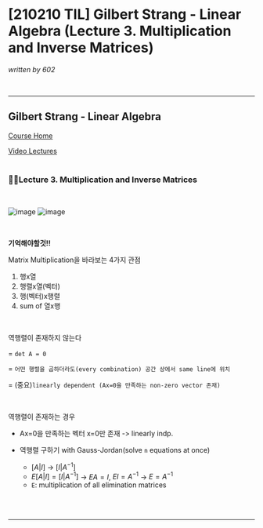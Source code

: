 

# [210210 TIL] Gilbert Strang - Linear Algebra (Lecture 3. Multiplication and Inverse Matrices)

_written by 602_

<br/>



---



## Gilbert Strang - Linear Algebra

[Course Home](https://ocw.mit.edu/courses/mathematics/18-06-linear-algebra-spring-2010/index.htm)

[Video Lectures](https://ocw.mit.edu/courses/mathematics/18-06-linear-algebra-spring-2010/video-lectures/)
<br/>
<br/>


### 🏃‍♀️Lecture 3. Multiplication and Inverse Matrices

<br/>

![image](https://user-images.githubusercontent.com/68496320/107816590-53118800-6db8-11eb-8786-e2459ddc4179.png)
![image](https://user-images.githubusercontent.com/68496320/107816603-573da580-6db8-11eb-9e84-1ce2d4834d8b.png)

<br/>


**기억해야할것!!**

Matrix Multiplication을 바라보는 4가지 관점

1. 행x열
2. 행렬x열(벡터)
3. 행(벡터)x행렬
4. sum of 열x행

<br/>

역행렬이 존재하지 않는다

= `det A = 0`

= `어떤 행렬을 곱하더라도(every combination) 공간 상에서 same line에 위치`

= (중요)`linearly dependent (Ax=0을 만족하는 non-zero vector 존재)`

<br/>

역행렬이 존재하는 경우

- Ax=0을 만족하는 벡터 x=0만 존재 -> linearly indp.

- 역행렬 구하기 with Gauss-Jordan(solve `n` equations at once)
  - $[A|I]$ -> $[I|A^{-1}]$
  - $E[A|I] = [I|A^{-1}]$  -> $EA=I$, $EI=A^{-1}$ -> $E=A^{-1}$
  - `E`: multiplication of all elimination matrices

<br/>

<br/>

---

